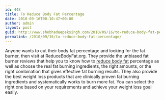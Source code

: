 ```yaml
---
id: 448
title: To Reduce Body Fat Percentage
date: 2010-09-16T00:10:47+00:00
author: admin
layout: post
guid: http://www.shobhadeepaksingh.com/2010/09/16/to-reduce-body-fat-percentage/
permalink: /2010/09/16/to-reduce-body-fat-percentage/
---
```

Anyone wants to cut their body fat percentage and looking for the fat burner, then visit at ReduceBodyFat.org. They provide the unbiased fat burner reviews that help you to know how to [reduce body fat](http://www.reducebodyfat.org/) percentage as well as choose the real fat burning ingredients, the right amounts, or the right combination that gives effective fat burning results. They also provide the best weight loss products that are clinically proven fat burning ingredients and systematically works to burn more fat. You can select the right one based on your requirements and achieve your weight loss goal easily.